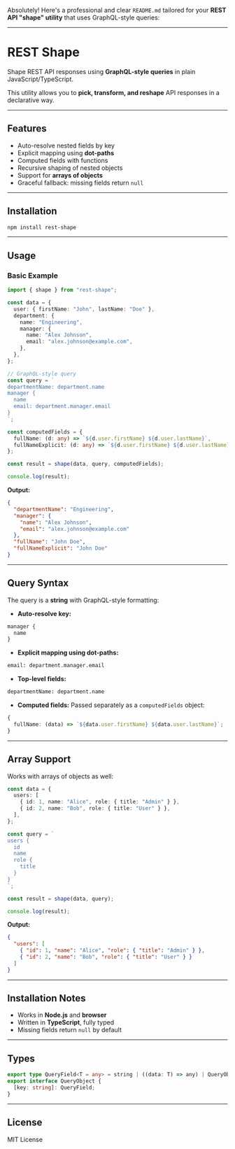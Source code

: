 Absolutely! Here's a professional and clear `README.md` tailored for your **REST API "shape" utility** that uses GraphQL-style queries:

---

# REST Shape

Shape REST API responses using **GraphQL-style queries** in plain JavaScript/TypeScript.

This utility allows you to **pick, transform, and reshape** API responses in a declarative way.

---

## Features

- Auto-resolve nested fields by key
- Explicit mapping using **dot-paths**
- Computed fields with functions
- Recursive shaping of nested objects
- Support for **arrays of objects**
- Graceful fallback: missing fields return `null`

---

## Installation

```bash
npm install rest-shape
```

---

## Usage

### Basic Example

```ts
import { shape } from "rest-shape";

const data = {
  user: { firstName: "John", lastName: "Doe" },
  department: {
    name: "Engineering",
    manager: {
      name: "Alex Johnson",
      email: "alex.johnson@example.com",
    },
  },
};

// GraphQL-style query
const query = `
departmentName: department.name
manager {
  name
  email: department.manager.email
}
`;

const computedFields = {
  fullName: (d: any) => `${d.user.firstName} ${d.user.lastName}`,
  fullNameExplicit: (d: any) => `${d.user.firstName} ${d.user.lastName}`,
};

const result = shape(data, query, computedFields);

console.log(result);
```

**Output:**

```json
{
  "departmentName": "Engineering",
  "manager": {
    "name": "Alex Johnson",
    "email": "alex.johnson@example.com"
  },
  "fullName": "John Doe",
  "fullNameExplicit": "John Doe"
}
```

---

## Query Syntax

The query is a **string** with GraphQL-style formatting:

- **Auto-resolve key:**

```graphql
manager {
  name
}
```

- **Explicit mapping using dot-paths:**

```graphql
email: department.manager.email
```

- **Top-level fields:**

```graphql
departmentName: department.name
```

- **Computed fields:**
  Passed separately as a `computedFields` object:

```ts
{
  fullName: (data) => `${data.user.firstName} ${data.user.lastName}`;
}
```

---

## Array Support

Works with arrays of objects as well:

```ts
const data = {
  users: [
    { id: 1, name: "Alice", role: { title: "Admin" } },
    { id: 2, name: "Bob", role: { title: "User" } },
  ],
};

const query = `
users {
  id
  name
  role {
    title
  }
}
`;

const result = shape(data, query);

console.log(result);
```

**Output:**

```json
{
  "users": [
    { "id": 1, "name": "Alice", "role": { "title": "Admin" } },
    { "id": 2, "name": "Bob", "role": { "title": "User" } }
  ]
}
```

---

## Installation Notes

- Works in **Node.js** and **browser**
- Written in **TypeScript**, fully typed
- Missing fields return `null` by default

---

## Types

```ts
export type QueryField<T = any> = string | ((data: T) => any) | QueryObject;
export interface QueryObject {
  [key: string]: QueryField;
}
```

---

## License

MIT License
